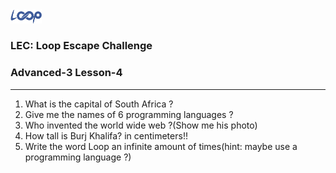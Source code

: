 <img src='../loop.png' width='10%'>

### LEC: Loop Escape Challenge
### Advanced-3 Lesson-4
---
1. What is the capital of South Africa ?
2. Give me the names of 6 programming languages ?
3. Who invented the world wide web ?(Show me his photo)
4. How tall is Burj Khalifa? in centimeters!!
5. Write the word Loop an infinite amount of times(hint: maybe use a programming language ?)